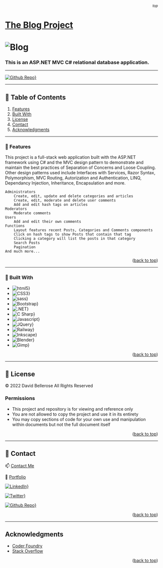 ###### <p align="right"><sub>top</sub></p>


# [The Blog Project](https://david-bellerose-blog.up.railway.app/)

![Blog](wwwroot/assets/images/blog03.png)
============

### This is an ASP.NET MVC C# relational database application.

---


[![Github Repo}](https://img.shields.io/badge/github_repo-3884FF?style=for-the-badge&logo=github)](https://github.com/daveyedgar/DevBlog5)


---
<!-- TABLE OF CONTENTS -->

##  🚩 Table of Contents
1. [Features](#features)
2. [Built With](#built-with)
3. [License](#license)
4. [Contact](#contact)
4. [Acknowledgments](#acknowledgments)


---
### 🎨 Features
This project is a full-stack web application built with the ASP.NET framework using C# and the MVC design pattern to demonstrate and maintain the best practices of Separation of Concerns and Loose Coupling. Other design patterns used include Interfaces with Services, Razor Syntax, Polymorphism, MVC Routing, Autorization and Authentication, LINQ, Dependancy Injection, Inheritance, Encapsulation and more.

    Administrators
        Create, edit, update and delete categories and articles
        Create, edit, moderate and delete user comments
        Add and edit hash tags on articles
    Moderators
        Moderate comments
    Users
        Add and edit their own comments
    Functions
        Layout features recent Posts, Categories and Comments components
        Click on hash tags to show Posts that contain that tag
        Clicking a category will list the posts in that category
        Search Posts
        Pagination
    And much more...

<p align="right">(<a href="#top">back to top</a>)</p>

---
### 🔨 Built With


* ![html5}](https://img.shields.io/badge/html5-E34F26?style=for-the-badge&logo=html5)
* ![CSS3}](https://img.shields.io/badge/css3-1572B6?style=for-the-badge&logo=css3)
* ![sass}](https://img.shields.io/badge/sass-CC6699?style=for-the-badge&logo=sass)
* ![Bootstrap}](https://img.shields.io/badge/bootstrap-7952B3?style=for-the-badge&logo=bootstrap)
* ![.NET}](https://img.shields.io/badge/.NET-512BD4?style=for-the-badge)
* ![C Sharp}](https://img.shields.io/badge/c_sharp-239120?style=for-the-badge&logo=csharp)
* ![Javascript}](https://img.shields.io/badge/javascript-000000?style=for-the-badge&logo=javascript)
* ![JQuery}](https://img.shields.io/badge/jquery-0769AD?style=for-the-badge&logo=jquery)
* ![Railway}](https://img.shields.io/badge/railway-0B0D0E?style=for-the-badge&logo=railway)
* ![Inkscape}](https://img.shields.io/badge/inkscape-000000?style=for-the-badge&logo=inkscape)
* ![Blender}](https://img.shields.io/badge/blender-5c5543?style=for-the-badge&logo=blender)
* ![Gimp}](https://img.shields.io/badge/GIMP-5c5543?style=for-the-badge&logo=GIMP)

<p align="right">(<a href="#top">back to top</a>)</p>

---


<!-- LICENSE -->
## 📜 License

&copy; 2022 David Bellerose All Rights Reserved

### Permissions

 - This project and repository is for viewing and reference only
 - You are not allowed to copy the project and use it in its entirety
 - You may copy sections of code for your own use and manipulation within documents but not the full document itself

<p align="right">(<a href="#top">back to top</a>)</p>

---

<!-- CONTACT -->
## 🔗 Contact

 📫 [Contact Me](https://external.ink?to=https://www.davidbellerose.com/)

 💼 [Portfolio](https://external.ink?to=https://www.davidbellerose.com)
 
[![LinkedIn}](https://img.shields.io/badge/linkedin-0A66C2?style=for-the-badge&logo=linkedin)](https://external.ink?to=https://www.linkedin.com/in/david-bellerose)

[![Twitter}](https://img.shields.io/badge/twitter-000000?style=for-the-badge&logo=twitter)](https://external.ink?to=https://twitter.com/DavidEBellerose)

[![Github Repo}](https://img.shields.io/badge/github-3884FF?style=for-the-badge&logo=github)](https://external.ink?to=https://github.com/daveyedgar)



<p align="right">(<a href="#top">back to top</a>)</p>

---

<!-- ACKNOWLEDGMENTS -->
## Acknowledgments


* [Coder Foundry](https://external.ink?to=https://www.coderfoundry.com/)
* [Stack Overflow](https://external.ink?to=https://www.stackoverflow.com/)


<p align="right">(<a href="#top">back to top</a>)</p>


